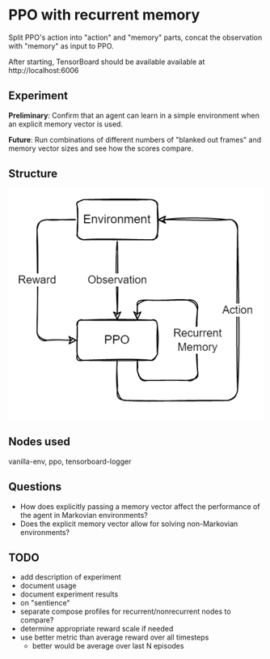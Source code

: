 # PPO with recurrent memory

Split PPO's action into "action" and "memory" parts, concat the observation with "memory" as input to PPO.

After starting, TensorBoard should be available available at http://localhost:6006

## Experiment
**Preliminary**: Confirm that an agent can learn in a simple environment when an explicit memory vector is used.

**Future**: Run combinations of different numbers of "blanked out frames" and memory vector sizes and see how the scores compare.

## Structure
![Diagram](diagram.drawio.png)

## Nodes used
vanilla-env, ppo, tensorboard-logger

## Questions
- How does explicitly passing a memory vector affect the performance of the agent in Markovian environments?
- Does the explicit memory vector allow for solving non-Markovian environments?

## TODO
- add description of experiment
- document usage
- document experiment results
- on "sentience"
- separate compose profiles for recurrent/nonrecurrent nodes to compare?
- determine appropriate reward scale if needed
- use better metric than average reward over all timesteps
  - better would be average over last N episodes
